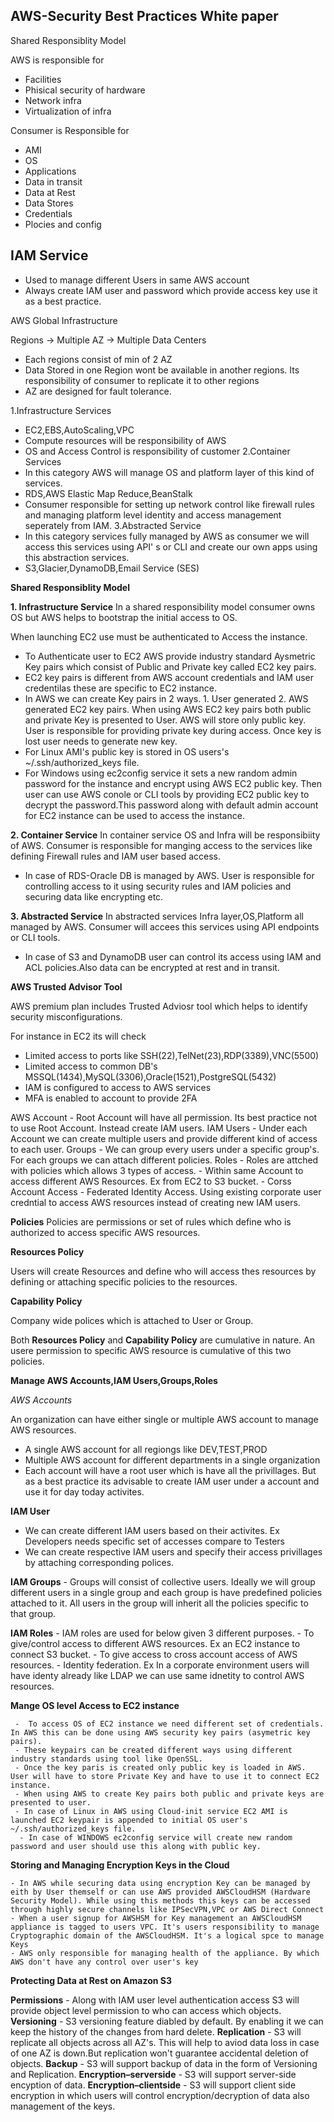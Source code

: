 AWS-Security Best Practices White paper
---------------------------------------
Shared Responsiblity Model

AWS is responsible for
 - Facilities
 - Phisical security of hardware
 - Network infra
 - Virtualization of infra
 
Consumer is Responsible for
 - AMI
 - OS
 - Applications
 - Data in transit
 - Data at Rest
 - Data Stores
 - Credentials
 - Plocies and config

IAM Service
------------
  - Used to manage different Users in same AWS account
  - Always create IAM user and password which provide access key use it as a best practice.

AWS Global Infrastructure

Regions -> Multiple AZ -> Multiple Data Centers

 - Each regions consist of min of 2 AZ
 - Data Stored in one Region wont be available in another regions. Its responsibility of consumer to replicate it to other regions
 - AZ are designed for fault tolerance. 

1.Infrastructure Services
  - EC2,EBS,AutoScaling,VPC
  - Compute resources will be responsibility of AWS 
  - OS and Access Control is responsibility of customer
2.Container Services
  - In this category AWS will manage OS and platform layer of this kind of services.
  - RDS,AWS Elastic Map Reduce,BeanStalk
  - Consumer responsible for setting up network control like firewall rules and managing platform level identity and access management seperately from IAM.
3.Abstracted Service
  - In this category services fully managed by AWS as consumer we will access this services using API' s or CLI and create our own apps using this abstraction services.
  - S3,Glacier,DynamoDB,Email Service (SES)
  
 **Shared Responsiblity Model**
 
 **1. Infrastructure Service**
 In a shared responsibility model consumer owns OS but AWS helps to bootstrap the initial access to OS.
 
 When launching EC2 use must be authenticated to Access the instance.
 
 - To Authenticate user to EC2 AWS provide industry standard Aysmetric Key pairs which consist of Public and Private key called EC2 key pairs.
 - EC2 key pairs is different from AWS account credentials and IAM user credentilas these are specific to EC2 instance.
 - In AWS we can create Key pairs in 2 ways. 1. User generated 2. AWS generated EC2 key pairs.
   When using AWS EC2 key pairs both public and private Key is presented to User. AWS will store only public key. User is responsible for providing private key during access.
   Once key is lost user needs to generate new key.
 - For Linux AMI's public key is stored in OS users's ~/.ssh/authorized_keys file.
 - For Windows using ec2config service it sets a new random admin password for the instance and encrypt using  AWS EC2 public key. Then user can use AWS conole or CLI tools by providing
   EC2 public key to decrypt the password.This password along with default admin account for EC2 instance can be used to access the instance.

**2. Container Service**
In container service OS and Infra will be responsibiity of AWS. Consumer is responsible for manging access to the services like defining Firewall rules and IAM user based access. 

 - In case of RDS-Oracle DB is managed by AWS. User is responsible for controlling access to it using security rules and IAM policies and securing data like encrypting etc.
 
 **3. Abstracted Service**
 In abstracted services Infra layer,OS,Platform all managed by AWS. Consumer will accees this services using API endpoints or CLI tools.
  - In case of S3 and DynamoDB user can control its access using IAM and ACL policies.Also data can be encrypted at rest and in transit.
  
 **AWS Trusted Advisor Tool**
 
 AWS premium plan includes Trusted Adviosr tool which helps to identify security misconfigurations.
 
 For instance in EC2 its will check
   - Limited access to ports like SSH(22),TelNet(23),RDP(3389),VNC(5500)
   - Limited access to common DB's MSSQL(1434),MySQL(3306),Oracle(1521),PostgreSQL(5432)
   - IAM is configured to access to AWS services
   - MFA is enabled to account to provide 2FA
   

AWS Account - Root Account will have all permission. Its best practice not to use Root Account. Instead create IAM users.
IAM Users   - Under each Account we can create multiple users and provide different kind of access to each user.
Groups      - We can group every users under a specific group's. For each groups we can attach different policies.
Roles       - Roles are attched with policies which allows 3 types of access.
              - Within same Account to access different AWS Resources. Ex from EC2 to S3 bucket.
              - Corss Account Access
              - Federated Identity Access. Using existing corporate user credntial to access AWS resources instead of creating  new IAM users.
              
**Policies**
Policies are permissions or set of rules which define who is authorized to access specific AWS resources.

**Resources Policy**

Users will create Resources and define who will access thes resources by defining or attaching specific policies to the resources.

**Capability Policy**

Company wide polices which is attached to User or Group.

Both **Resources Policy** and **Capability Policy** are cumulative in nature. An usere permission to specific AWS resource is cumulative of this two policies.

**Manage AWS Accounts,IAM Users,Groups,Roles**

*AWS Accounts*

An organization can have either single or multiple AWS account to manage AWS resources.
  - A single AWS account for all regiongs like DEV,TEST,PROD
  - Multiple AWS account for different departments in a single organization
  - Each account will have a root user which is have all the privillages. But as a best practice its advisable to create IAM user under a account and use it for day today activites.
  
**IAM User**
   - We can create different IAM users based on their activites. Ex Developers needs specific set of accesses compare to Testers
   - We can create respective IAM users and specify their access privillages by attaching corresponding polices.
   
**IAM Groups**
    - Groups will consist of collective users. Ideally we will group different users in a single group and each group is have predefined policies attached to it. All users in the group will inherit all the policies specific to that group.
    
**IAM Roles**
    - IAM roles are used for below given 3 different purposes.
    - To give/control access to different AWS resources. Ex an EC2 instance to connect S3 bucket.
    - To give access to cross account access of AWS resources.
    - Identity federation. Ex In a corporate environment users will have identy already like LDAP we can use same idnetity to control AWS resources.
    
**Mange OS level Access to EC2 instance**


     -  To access OS of EC2 instance we need different set of credentials. In AWS this can be done using AWS security key pairs (asymetric key pairs).
     - These keypairs can be created different ways using different industry standards using tool like OpenSSL.
     - Once the key paris is created only public key is loaded in AWS. User will have to store Private Key and have to use it to connect EC2 instance.
     - When using AWS to create Key pairs both public and private keys are presented to user.
     - In case of Linux in AWS using Cloud-init service EC2 AMI is launched EC2 keypair is appended to initial OS user's ~/.ssh/authorized_keys file.
      - In case of WINDOWS ec2config service will create new random password and user should use this along with public key.

**Storing and Managing Encryption Keys in the Cloud**

    - In AWS while securing data using encryption Key can be managed by eith by User themself or can use AWS provided AWSCloudHSM (Hardware Security Model). While using this methods this keys can be accessed through highly secure channels like IPSecVPN,VPC or AWS Direct Connect
    - When a user signup for AWSHSM for Key management an AWSCloudHSM appliance is tagged to users VPC. It's users responsibility to manage Cryptographic domain of the AWSCloudHSM. It's a logical spce to manage Keys
    - AWS only responsible for managing health of the appliance. By which AWS don't have any control over user's key
    
**Protecting Data at Rest on Amazon S3**

  **Permissions** 
     - Along with IAM user level authentication access S3 will provide object level permission to who can access which objects.
  **Versioning**
     - S3 versioning feature diabled by default. By enabling it we can keep the history of the changes from hard delete.
  **Replication** 
     - S3 will replicate all objects across all AZ's. This will help to aviod data loss in case of one AZ is down.But replication won't guarantee accidental deletion of objects.
  **Backup**
     - S3 will support backup of data in the form of Versioning and Replication.
 **Encryption–serverside**
     - S3 will support server-side encyption of data.
 **Encryption–clientside**
     - S3 will support client side encryption in which users will control encryption/decryption of data also management of the keys. 
